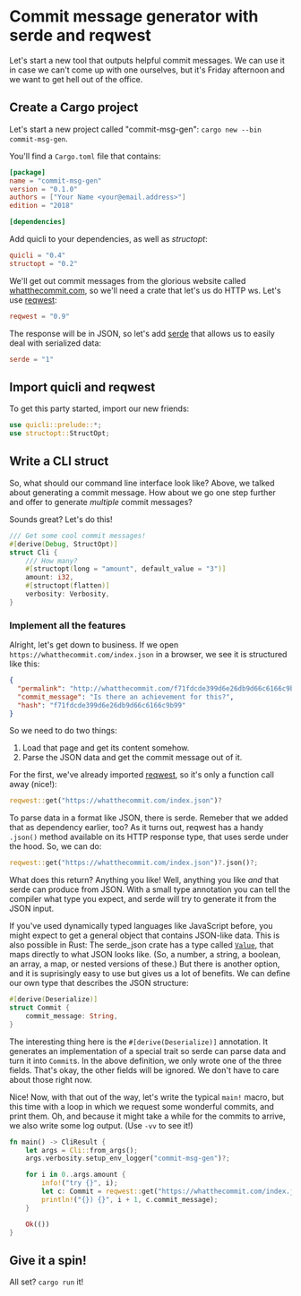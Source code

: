 # Commit message generator with serde and reqwest

Let's start a new tool that outputs helpful commit messages.
We can use it in case we can't come up with one ourselves,
but it's Friday afternoon and we want to get hell out of the office.

## Create a Cargo project

Let's start a new project called "commit-msg-gen":
`cargo new --bin commit-msg-gen`.

You'll find a `Cargo.toml` file that contains:

```toml file=Cargo.toml
[package]
name = "commit-msg-gen"
version = "0.1.0"
authors = ["Your Name <your@email.address>"]
edition = "2018"

[dependencies]
```

Add quicli to your dependencies,
as well as _structopt_:

```toml file=Cargo.toml
quicli = "0.4"
structopt = "0.2"
```

We'll get out commit messages from the glorious website
called [whatthecommit.com],
so we'll need a crate that let's us do HTTP ws.
Let's use [reqwest]:

[whatthecommit.com]: https://whatthecommit.com/
[reqwest]: https://docs.rs/reqwest/0.8.4/reqwest/

```toml file=Cargo.toml
reqwest = "0.9"
```

The response will be in JSON,
so let's add [serde]
that allows us to easily deal with serialized data:

[serde]: https://serde.rs/

```toml file=Cargo.toml
serde = "1"
```

## Import quicli and reqwest

To get this party started,
import our new friends:

```rust file=src/main.rs
use quicli::prelude::*;
use structopt::StructOpt;
```

## Write a CLI struct

So, what should our command line interface look like?
Above, we talked about generating a commit message.
How about we go one step further and offer to generate _multiple_ commit messages?

Sounds great?
Let's do this!

```rust file=src/main.rs
/// Get some cool commit messages!
#[derive(Debug, StructOpt)]
struct Cli {
    /// How many?
    #[structopt(long = "amount", default_value = "3")]
    amount: i32,
    #[structopt(flatten)]
    verbosity: Verbosity,
}
```

### Implement all the features

Alright, let's get down to business.
If we open `https://whatthecommit.com/index.json` in a browser,
we see it is structured like this:

```json
{
  "permalink": "http://whatthecommit.com/f71fdcde399d6e26db9d66c6166c9b99",
  "commit_message": "Is there an achievement for this?",
  "hash": "f71fdcde399d6e26db9d66c6166c9b99"
}
```

So we need to do two things:

1. Load that page and get its content somehow.
2. Parse the JSON data and get the commit message out of it.

For the first, we've already imported [reqwest],
so it's only a function call away (nice!):

```rust
reqwest::get("https://whatthecommit.com/index.json")?
```

To parse data in a format like JSON, there is serde.
Remeber that we added that as dependency earlier, too?
As it turns out, reqwest has a handy `.json()` method available
on its HTTP response type, that uses serde under the hood.
So, we can do:

```rust
reqwest::get("https://whatthecommit.com/index.json")?.json()?;
```

What does this return?
Anything you like!
Well, anything you like _and_ that serde can produce from JSON.
With a small type annotation you can tell the compiler what type you expect,
and serde will try to generate it from the JSON input.

If you've used dynamically typed languages like JavaScript before,
you might expect to get a general object that contains JSON-like data.
This is also possible in Rust:
The serde_json crate has a type called [`Value`],
that maps directly to what JSON looks like.
(So, a number, a string, a boolean, an array, a map, or nested versions of these.)
But there is another option,
and it is suprisingly easy to use but gives us a lot of benefits.
We can define our own type that describes the JSON structure:

[`Value`]: https://docs.rs/serde_json/1.0.9/serde_json/enum.Value.html

```rust file=src/main.rs
#[derive(Deserialize)]
struct Commit {
    commit_message: String,
}
```

The interesting thing here is the `#[derive(Deserialize)]` annotation.
It generates an implementation of a special trait so serde can parse data
and turn it into `Commit`s.
In the above definition, we only wrote one of the three fields.
That's okay, the other fields will be ignored.
We don't have to care about those right now.

Nice!
Now, with that out of the way,
let's write the typical `main!` macro,
but this time with a loop
in which we request some wonderful commits,
and print them.
Oh, and because it might take a while for the commits to arrive,
we also write some log output.
(Use `-vv` to see it!)

```rust file=src/main.rs
fn main() -> CliResult {
    let args = Cli::from_args();
    args.verbosity.setup_env_logger("commit-msg-gen")?;

    for i in 0..args.amount {
        info!("try {}", i);
        let c: Commit = reqwest::get("https://whatthecommit.com/index.json")?.json()?;
        println!("{}) {}", i + 1, c.commit_message);
    }

    Ok(())
}
```

## Give it a spin!

All set? `cargo run` it!
